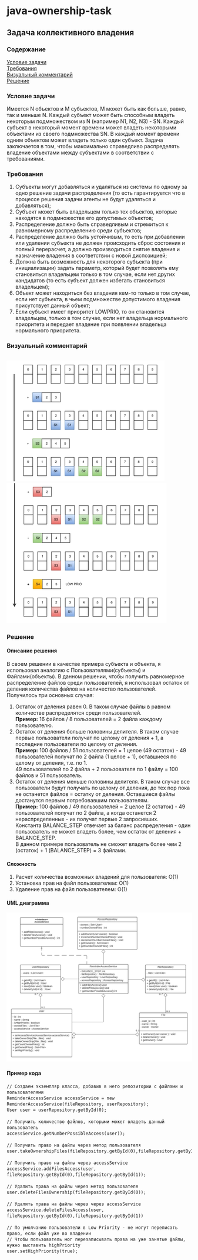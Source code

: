 # java-ownership-task
## Задача коллективного владения  
### Содержание  
[Условие задачи](#условие-задачи)  
[Требования](#требования)  
[Визуальный комментарий](#визуальный-комментарий)  
[Решение](#решение)

### Условие задачи 
‌Имеется‌ ‌N‌ ‌объектов‌ ‌и‌ ‌M‌ ‌субъектов,‌ ‌M‌ ‌может‌ ‌быть‌ ‌как‌ ‌больше,‌ ‌равно,‌‌
так‌ ‌и‌ ‌меньше‌ ‌N.‌ ‌Каждый‌ ‌субъект‌ ‌может‌ быть‌ ‌способным‌‌ ‌владеть‌ ‌некоторым‌‌
подмножеством‌ ‌из‌ ‌N‌ ‌(например‌ ‌N1,‌ ‌N2,‌ ‌N3)‌ ‌-‌ ‌SN.‌ ‌Каждый‌ ‌субъект‌ ‌в‌ некоторый‌‌
момент‌‌ ‌времени‌ ‌может‌ владеть‌‌ ‌некоторыми‌ ‌объектами‌ ‌из‌ ‌своего‌ ‌подмножества‌ ‌SN.‌‌
В‌ ‌каждый‌ ‌момент‌ ‌времени‌ ‌одним‌ ‌объектом‌ ‌может‌ ‌владеть‌ ‌только‌ ‌один‌ ‌субъект.‌‌
Задача‌ ‌заключается‌ ‌в‌ ‌том,‌ ‌чтобы‌ ‌максимально‌ ‌справедливо‌ ‌распределять‌ ‌владение‌‌
объектами‌ ‌между‌ ‌субъектами‌ ‌в‌ ‌соответствии‌ ‌с требованиями.

### Требования
1. Субъекты‌ ‌могут‌ ‌добавляться‌ ‌и‌ ‌удаляться‌ ‌из‌ ‌системы‌ ‌по‌ ‌одному‌ ‌за‌ ‌одно‌‌
решение‌ ‌задачи‌ ‌распределения‌ ‌(то‌ ‌есть‌ ‌гарантируется‌ ‌что‌ ‌в‌ ‌процессе‌ ‌решения‌‌
задачи‌ ‌агенты‌ ‌не‌ ‌будут‌ ‌удаляться‌ ‌и‌ ‌добавляться)‌;
2.  Субъект‌ ‌может‌ ‌быть‌ ‌владельцем‌ ‌только‌ ‌тех‌ ‌объектов,‌ ‌которые‌ ‌находятся‌ ‌в‌‌
подмножестве‌ ‌его‌ ‌допустимых‌ ‌объектов;
3. Распределение‌ ‌должно‌ ‌быть‌ ‌справедливым‌ ‌и‌ ‌стремиться‌ ‌к‌ ‌равномерному‌‌
распределению‌ ‌среди‌ ‌субъектов‌;
4. Распределение‌ ‌должно‌ ‌быть‌ ‌устойчивым,‌ ‌то‌ ‌есть‌ ‌при‌ ‌добавлении‌ ‌или‌ ‌удалении‌‌
субъекта‌ ‌не‌ ‌должен‌ ‌происходить‌ ‌сброс‌ ‌состояния‌ ‌и‌ ‌полный‌ ‌перерасчет,‌ ‌а‌‌
должно‌ ‌производиться‌ ‌снятие‌ ‌владения‌ ‌и‌ ‌назначение‌ ‌владения‌ ‌в‌ ‌соответствии‌‌
с‌ ‌новой‌ ‌диспозицией;
5. Должна‌ ‌быть‌ ‌возможность‌ ‌для‌ ‌некоторого‌ ‌субъекта‌ ‌(при‌ ‌инициализации)‌ ‌задать‌‌
параметр,‌ ‌который‌ ‌будет‌ ‌позволять‌ ‌ему‌ ‌становиться‌ ‌владельцем‌ ‌только‌ ‌в‌ ‌том‌‌
случае,‌ ‌если‌ ‌нет‌ ‌других‌ ‌кандидатов‌ ‌(то‌ ‌есть‌ ‌субъект‌ ‌должен‌ ‌избегать‌‌
становиться‌ ‌владельцем);
6. Объект‌ ‌может‌ ‌находиться‌ ‌без‌ ‌владения‌ ‌кем-то‌ ‌только‌ ‌в‌ ‌том‌ ‌случае,‌ ‌если‌ ‌нет‌‌
субъекта,‌ ‌в‌ ‌чьем‌ ‌подмножестве‌ ‌допустимого‌ ‌владения‌ ‌присутствует‌ ‌данный‌‌
объект;
7. Если‌ ‌субъект‌ ‌имеет‌ ‌приоритет‌ ‌LOWPRIO,‌ ‌то‌ ‌он‌ ‌становится‌ ‌владельцем,‌ ‌только‌‌
в‌ ‌том‌ ‌случае,‌ ‌если‌ ‌нет‌ ‌владельца‌ ‌нормального‌ ‌приоритета‌ ‌и‌ ‌передает‌‌
владение‌ ‌при‌ ‌появлении‌ ‌владельца‌ ‌нормального‌ ‌приоритета.

### Визуальный комментарий
![alt text](src/screenshots/comment_1.jpg "Визуальный комментарий")​
![alt text](src/screenshots/comment_2.jpg "Визуальный комментарий")​
---
### Решение
#### Описание решения  
В своем решении в качестве примера субъекта и объекта, я использовал аналогию с Пользователями(субъекты) и Файлами(объекты).
В данном решении, чтобы получить равномерное распределение файлов среди пользователей, я использовал остаток от деления количества файлов на количество пользователей.  
Получилось три основных случая: 
1. Остаток от деления равен 0. В таком случае файлы в равном количестве распределятся среди пользователей.    
**Пример:** 16 файлов / 8 пользователей = 2 файла каждому пользователю.
2. Остаток от деления больше половины делителя. В таком случае первые пользователи получат по целому от деления + 1, а последние пользователи по целому от деления.  
**Пример:**  100 файлов / 51 пользователей = 1 целое (49 остаток) - 49 пользователей получат по 2 файла (1 целое + 1), оставшиеся по целому от деления, т.е. по 1.  
49 пользователей по 2 файла + 2 пользователя по 1 файлу = 100 файлов и 51 пользователь.
3. Остаток от деления меньше половины делителя. В таком случае все пользователи будут получать по целому от деления, до тех пор пока не останется файлов = остатку от деления. Оставшиеся файлы достанутся первым потребовавшим пользователям.  
**Пример:** 100 файлов / 49 пользователей = 2 целое (2 остаток) - 49 пользователей получат по 2 файла, а когда останется 2 нераспределенных - их получат первые 2 запросивших.  
Константа BALANCE_STEP отвечает за баланс распределения - один пользователь не может владеть более, чем остаток от деления + BALANCE_STEP.  
В данном примере пользователь не сможет владеть более чем 2 (остаток) + 1 (BALANCE_STEP) = 3 файлами.

#### Сложность
1. Расчет количества возможных владений для пользователя: O(1)
2. Установка прав на файл пользователем: O(1)
3. Удаление прав на файл пользователем: O(1)


#### UML диаграмма
![alt text](src/screenshots/uml-diagram.jpeg "UML диаграмма")​
#### Пример кода  
    // Создаем экземпляр класса, добавив в него репозитории с файлами и пользователями 
    ReminderAccessService accessService = new ReminderAccessService(fileRepository, userRepository);
    User user = userRepository.getById(0);

    // Получить количество файлов, которыми может владеть данный пользователь 
    accessService.getNumberPossibleAccess(user));

    // Получить право на файлы через метод пользователя
    user.takeOwnershipFiles(fileRepository.getById(0),fileRepository.getById(1));

    // Получить право на файлы через accessService
    accessService.addFilesAccess(user, fileRepository.getById(0),fileRepository.getById(1));

    // Удалить права на файлы через метод пользователя
    user.deleteFilesOwnership(fileRepository.getById(0));

    // Удалить права на файлы через через accessService
    accessService.deleteFilesAccess(user, fileRepository.getById(0),fileRepository.getById(1))

    // По умолчанию пользователи в Low Priority - не могут переписать право, если файл уже во владении
    // Чтобы пользователь мог перезаписывать права на уже занятые файлы, нужно выставить highPriority
    user.setHighPriority(true);
    